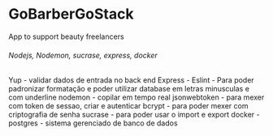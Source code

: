 # GoBarberGoStack
App to support beauty freelancers

###### Nodejs, Nodemon, sucrase, express, docker


Yup - validar dados de entrada no back end
Express - 
Eslint - Para poder padronizar formatação e poder utilizar database em letras minusculas e com underline
nodemon - copilar em tempo real
jsonwebtoken - para mexer com token de sessao, criar e autenticar
bcrypt - para poder mexer com criptografia de senha
sucrase - para poder usar o import e export
docker - 
postgres - sistema gerenciado de banco de dados
